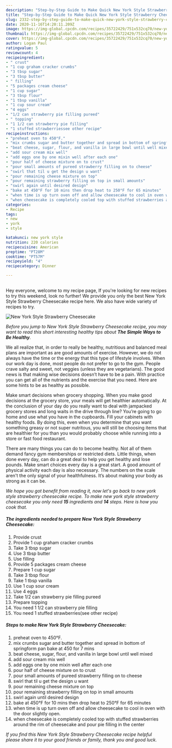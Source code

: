 ```yaml
---
description: "Step-by-Step Guide to Make Quick New York Style Strawberry Cheesecake"
title: "Step-by-Step Guide to Make Quick New York Style Strawberry Cheesecake"
slug: 2332-step-by-step-guide-to-make-quick-new-york-style-strawberry-cheesecake
date: 2020-11-16T14:20:11.209Z
image: https://img-global.cpcdn.com/recipes/35722429/751x532cq70/new-york-style-strawberry-cheesecake-recipe-main-photo.jpg
thumbnail: https://img-global.cpcdn.com/recipes/35722429/751x532cq70/new-york-style-strawberry-cheesecake-recipe-main-photo.jpg
cover: https://img-global.cpcdn.com/recipes/35722429/751x532cq70/new-york-style-strawberry-cheesecake-recipe-main-photo.jpg
author: Logan Paul
ratingvalue: 5
reviewcount: 4
recipeingredient:
- " crust"
- "1 cup graham cracker crumbs"
- "3 tbsp sugar"
- "3 tbsp butter"
- " filling"
- "5 packages cream cheese"
- "1 cup sugar"
- "3 tbsp flour"
- "1 tbsp vanilla"
- "1 cup sour cream"
- "4 eggs"
- "1/2 can strawberry pie filling pureed"
- " topping"
- "1 1/2 can strawberry pie filling"
- "1 stuffed strawberriessee other recipe"
recipeinstructions:
- "preheat oven to 450°F."
- "mix crumbs sugar and butter together and spread in bottom of springform pan bake at 450 for 7 mins"
- "beat cheese, sugar, flour, and vanilla in large bowl until well mixed"
- "add sour cream mix well"
- "add eggs one by one mixin well after each one"
- "pour half of cheese mixture on to crust"
- "pour small amounts of pureed strawberry filling on to cheese"
- "swirl that til u get the design u want"
- "pour remaining cheese mixture on top"
- "pour remaining strawberry filling on top in small amounts"
- "swirl again until desired design"
- "bake at 450°F for 10 mins then drop heat to 250°F for 65 minutes"
- "when time is up turn oven off and allow cheesecake to cool in oven with the door slightly open."
- "when cheesecake is completely cooled top with stuffed strawberries around the rim of cheesecake and pour pie filling in the center"
categories:
- Recipe
tags:
- new
- york
- style

katakunci: new york style 
nutrition: 220 calories
recipecuisine: American
preptime: "PT28M"
cooktime: "PT57M"
recipeyield: "4"
recipecategory: Dinner

---
```

<br>
Hey everyone, welcome to my recipe page, If you're looking for new recipes to try this weekend, look no further! We provide you only the best New York Style Strawberry Cheesecake recipe here. We also have wide variety of recipes to try.
<br>


![New York Style Strawberry Cheesecake](https://img-global.cpcdn.com/recipes/35722429/751x532cq70/new-york-style-strawberry-cheesecake-recipe-main-photo.jpg)

<i>Before you jump to New York Style Strawberry Cheesecake recipe, you may want to read this short interesting healthy tips about <strong>The Simple Ways to Be Healthy</strong>.</i>

We all realize that, in order to really be healthy, nutritious and balanced meal plans are important as are good amounts of exercise. However, we do not always have the time or the energy that this type of lifestyle involves. When our work day is done, most people do not prefer to go to the gym. People crave salty and sweet, not veggies (unless they are vegetarians). The good news is that making wise decisions doesn’t have to be a pain. With practice you can get all of the nutrients and the exercise that you need. Here are some hints to be as healthy as possible.

Make smart decisions when grocery shopping. When you make good decisions at the grocery store, your meals will get healthier automatically. At the conclusion of your day do you really want to deal with jampacked grocery stores and long waits in the drive through line? You’re going to go home and use what you have in the cupboards. Fill your cabinets with healthy foods. By doing this, even when you determine that you want something greasy or not super nutritous, you will still be choosing items that are healthier for you than you would probably choose while running into a store or fast food restaurant.

There are many things you can do to become healthy. Not all of them demand fancy gym memberships or restricted diets. Little things, when done every day, can do a great deal to help you get healthy and lose pounds. Make smart choices every day is a great start. A good amount of physical activity each day is also necessary. The numbers on the scale aren't the only signal of your healthfulness. It’s about making your body as strong as it can be. 


<i>We hope you got benefit from reading it, now let's go back to new york style strawberry cheesecake recipe. To make new york style strawberry cheesecake you only need <strong>15</strong> ingredients and <strong>14</strong> steps. Here is how you cook that.
</i>

##### The ingredients needed to prepare New York Style Strawberry Cheesecake:

1. Provide  crust
1. Provide 1 cup graham cracker crumbs
1. Take 3 tbsp sugar
1. Use 3 tbsp butter
1. Use  filling
1. Provide 5 packages cream cheese
1. Prepare 1 cup sugar
1. Take 3 tbsp flour
1. Take 1 tbsp vanilla
1. Use 1 cup sour cream
1. Use 4 eggs
1. Take 1/2 can strawberry pie filling pureed
1. Prepare  topping
1. You need 1 1/2 can strawberry pie filling
1. You need 1 stuffed strawberries(see other recipe)


##### Steps to make New York Style Strawberry Cheesecake:

1. preheat oven to 450°F.
1. mix crumbs sugar and butter together and spread in bottom of springform pan bake at 450 for 7 mins
1. beat cheese, sugar, flour, and vanilla in large bowl until well mixed
1. add sour cream mix well
1. add eggs one by one mixin well after each one
1. pour half of cheese mixture on to crust
1. pour small amounts of pureed strawberry filling on to cheese
1. swirl that til u get the design u want
1. pour remaining cheese mixture on top
1. pour remaining strawberry filling on top in small amounts
1. swirl again until desired design
1. bake at 450°F for 10 mins then drop heat to 250°F for 65 minutes
1. when time is up turn oven off and allow cheesecake to cool in oven with the door slightly open.
1. when cheesecake is completely cooled top with stuffed strawberries around the rim of cheesecake and pour pie filling in the center


<i>If you find this New York Style Strawberry Cheesecake recipe helpful please share it to your good friends or family, thank you and good luck.</i>
